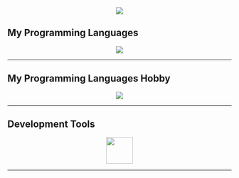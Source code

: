 <div align="center">
  <img src="https://capsule-render.vercel.app/api?type=waving&color=6A0DAD&height=200&section=header&text=Welcome%20to%20my%20GitHub!&fontSize=40&fontColor=ffffff" />
</div>

## My Programming Languages

<p align="center">
  <img src="https://skillicons.dev/icons?i=cpp,c,cs,rust,python" />
</p>

---

## My Programming Languages Hobby

<p align="center">
  <img src="https://skillicons.dev/icons?i=js,ts,go,java,php,elixir,clojure" />
</p>

---

## Development Tools

<p align="center">
<img src="https://skillicons.dev/icons?i=docker,git,postman,nginx,mongodb,cmake,linux,mysql,postgres,redis" height="60" />
</p>

---
